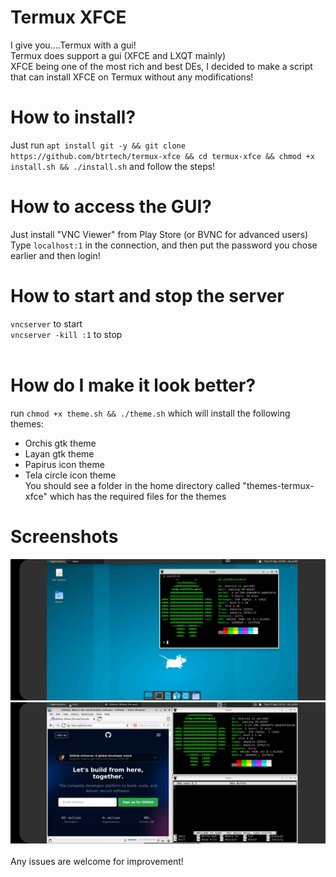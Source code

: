 # Termux XFCE <br>
I give you....Termux with a gui! <br>
Termux does support a gui (XFCE and LXQT mainly) <br>
XFCE being one of the most rich and best DEs, I decided to make a script that can install XFCE on Termux without any modifications! <br>
# How to install? <br>
Just run `apt install git -y && git clone https://github.com/btrtech/termux-xfce && cd termux-xfce && chmod +x install.sh && ./install.sh` and follow the steps! <br>
# How to access the GUI? <br>
Just install "VNC Viewer" from Play Store (or BVNC for advanced users) <br>
Type `localhost:1` in the connection, and then put the password you chose earlier and then login!
# How to start and stop the server <br>
`vncserver` to start <br>
`vncserver -kill :1` to stop <br><br>
# How do I make it look better?
run `chmod +x theme.sh && ./theme.sh` which will install the following themes: <br>
- Orchis gtk theme
- Layan gtk theme
- Papirus icon theme
- Tela circle icon theme <br>
You should see a folder in the home directory called "themes-termux-xfce" which has the required files for the themes
# Screenshots
<img src="pic1.jpg"> <br>
<img src="pic2.jpg">
<br>
<br>
Any issues are welcome for improvement!
